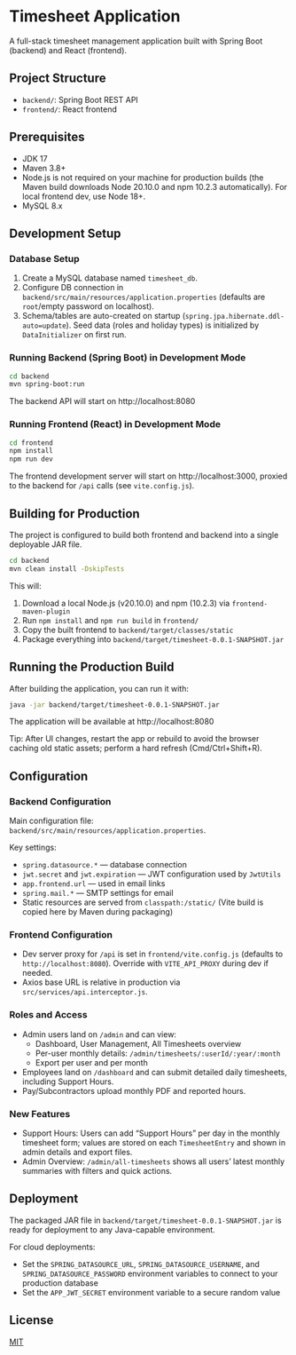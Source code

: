 # Timesheet Application

A full-stack timesheet management application built with Spring Boot (backend) and React (frontend).

## Project Structure

- `backend/`: Spring Boot REST API
- `frontend/`: React frontend

## Prerequisites

- JDK 17
- Maven 3.8+
- Node.js is not required on your machine for production builds (the Maven build downloads Node 20.10.0 and npm 10.2.3 automatically). For local frontend dev, use Node 18+.
- MySQL 8.x

## Development Setup

### Database Setup

1. Create a MySQL database named `timesheet_db`.
2. Configure DB connection in `backend/src/main/resources/application.properties` (defaults are `root`/empty password on localhost).
3. Schema/tables are auto-created on startup (`spring.jpa.hibernate.ddl-auto=update`). Seed data (roles and holiday types) is initialized by `DataInitializer` on first run.

### Running Backend (Spring Boot) in Development Mode

```bash
cd backend
mvn spring-boot:run
```

The backend API will start on http://localhost:8080

### Running Frontend (React) in Development Mode

```bash
cd frontend
npm install
npm run dev
```

The frontend development server will start on http://localhost:3000, proxied to the backend for `/api` calls (see `vite.config.js`).

## Building for Production

The project is configured to build both frontend and backend into a single deployable JAR file.

```bash
cd backend
mvn clean install -DskipTests
```

This will:
1. Download a local Node.js (v20.10.0) and npm (10.2.3) via `frontend-maven-plugin`
2. Run `npm install` and `npm run build` in `frontend/`
3. Copy the built frontend to `backend/target/classes/static`
4. Package everything into `backend/target/timesheet-0.0.1-SNAPSHOT.jar`

## Running the Production Build

After building the application, you can run it with:

```bash
java -jar backend/target/timesheet-0.0.1-SNAPSHOT.jar
```

The application will be available at http://localhost:8080

Tip: After UI changes, restart the app or rebuild to avoid the browser caching old static assets; perform a hard refresh (Cmd/Ctrl+Shift+R).

## Configuration

### Backend Configuration

Main configuration file: `backend/src/main/resources/application.properties`.

Key settings:
- `spring.datasource.*` — database connection
- `jwt.secret` and `jwt.expiration` — JWT configuration used by `JwtUtils`
- `app.frontend.url` — used in email links
- `spring.mail.*` — SMTP settings for email
- Static resources are served from `classpath:/static/` (Vite build is copied here by Maven during packaging)

### Frontend Configuration

- Dev server proxy for `/api` is set in `frontend/vite.config.js` (defaults to `http://localhost:8080`). Override with `VITE_API_PROXY` during dev if needed.
- Axios base URL is relative in production via `src/services/api.interceptor.js`.

### Roles and Access

- Admin users land on `/admin` and can view:
  - Dashboard, User Management, All Timesheets overview
  - Per-user monthly details: `/admin/timesheets/:userId/:year/:month`
  - Export per user and per month
- Employees land on `/dashboard` and can submit detailed daily timesheets, including Support Hours.
- Pay/Subcontractors upload monthly PDF and reported hours.

### New Features

- Support Hours: Users can add “Support Hours” per day in the monthly timesheet form; values are stored on each `TimesheetEntry` and shown in admin details and export files.
- Admin Overview: `/admin/all-timesheets` shows all users’ latest monthly summaries with filters and quick actions.

## Deployment

The packaged JAR file in `backend/target/timesheet-0.0.1-SNAPSHOT.jar` is ready for deployment to any Java-capable environment.

For cloud deployments:
- Set the `SPRING_DATASOURCE_URL`, `SPRING_DATASOURCE_USERNAME`, and `SPRING_DATASOURCE_PASSWORD` environment variables to connect to your production database
- Set the `APP_JWT_SECRET` environment variable to a secure random value

## License

[MIT](LICENSE) 